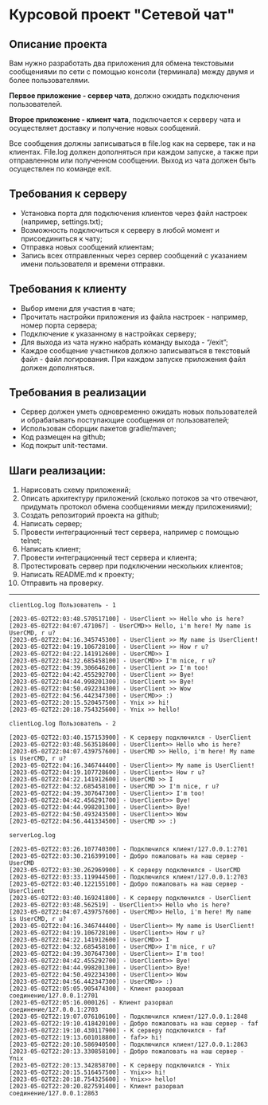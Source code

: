 # Курсовой проект "Сетевой чат"

## Описание проекта

Вам нужно разработать два приложения для обмена текстовыми сообщениями по сети с помощью консоли (терминала) между двумя и более пользователями.

**Первое приложение - сервер чата**, должно ожидать подключения пользователей.

**Второе приложение - клиент чата**, подключается к серверу чата и осуществляет доставку и получение новых сообщений.

Все сообщения должны записываться в file.log как на сервере, так и на клиентах. File.log должен дополняться при каждом запуске, а также при отправленном или полученном сообщении. Выход из чата должен быть осуществлен по команде exit.

## Требования к серверу

- Установка порта для подключения клиентов через файл настроек (например, settings.txt);
- Возможность подключиться к серверу в любой момент и присоединиться к чату;
- Отправка новых сообщений клиентам;
- Запись всех отправленных через сервер сообщений с указанием имени пользователя и времени отправки.

## Требования к клиенту

- Выбор имени для участия в чате;
- Прочитать настройки приложения из файла настроек - например, номер порта сервера;
- Подключение к указанному в настройках серверу;
- Для выхода из чата нужно набрать команду выхода - “/exit”;
- Каждое сообщение участников должно записываться в текстовый файл - файл логирования. При каждом запуске приложения файл должен дополняться.

## Требования в реализации

- Сервер должен уметь одновременно ожидать новых пользователей и обрабатывать поступающие сообщения от пользователей;
- Использован сборщик пакетов gradle/maven;
- Код размещен на github;
- Код покрыт unit-тестами.

## Шаги реализации:

1. Нарисовать схему приложений;
2. Описать архитектуру приложений (сколько потоков за что отвечают, придумать протокол обмена сообщениями между приложениями);
3. Создать репозиторий проекта на github;
4. Написать сервер;
5. Провести интеграционный тест сервера, например с помощью telnet;
6. Написать клиент;
7. Провести интеграционный тест сервера и клиента;
8. Протестировать сервер при подключении нескольких клиентов;
9. Написать README.md к проекту;
10. Отправить на проверку.

----
`clientLog.log Пользователь - 1`
```text
[2023-05-02T22:03:48.570517100] - UserClient >> Hello who is here? 
[2023-05-02T22:04:07.471067] - UserCMD>> Hello, i'm here! My name is UserCMD, r u? 
[2023-05-02T22:04:16.345745300] - UserClient >> My name is UserClient! 
[2023-05-02T22:04:19.106728100] - UserClient >> How r u? 
[2023-05-02T22:04:22.141912600] - UserCMD>> I 
[2023-05-02T22:04:32.685458100] - UserCMD>> I'm nice, r u? 
[2023-05-02T22:04:39.306646200] - UserClient >> I'm too! 
[2023-05-02T22:04:42.455292700] - UserClient >> Bye! 
[2023-05-02T22:04:44.998201300] - UserClient >> Bye! 
[2023-05-02T22:04:50.492234300] - UserClient >> Wow 
[2023-05-02T22:04:56.442347300] - UserCMD>> :) 
[2023-05-02T22:20:15.520457500] - Ynix >> hi! 
[2023-05-02T22:20:18.754325600] - Ynix >> hello! 
```

`clientLog.log Пользователь - 2`
```text
[2023-05-02T22:03:40.157153900] - К серверу подключился - UserClient 
[2023-05-02T22:03:48.563518600] - UserClient>> Hello who is here? 
[2023-05-02T22:04:07.439757600] - UserCMD >> Hello, i'm here! My name is UserCMD, r u? 
[2023-05-02T22:04:16.346744400] - UserClient>> My name is UserClient! 
[2023-05-02T22:04:19.107728600] - UserClient>> How r u? 
[2023-05-02T22:04:22.141912600] - UserCMD >> I 
[2023-05-02T22:04:32.685458100] - UserCMD >> I'm nice, r u? 
[2023-05-02T22:04:39.307647300] - UserClient>> I'm too! 
[2023-05-02T22:04:42.456291700] - UserClient>> Bye! 
[2023-05-02T22:04:44.998201300] - UserClient>> Bye! 
[2023-05-02T22:04:50.493243500] - UserClient>> Wow 
[2023-05-02T22:04:56.441334500] - UserCMD >> :) 
```

`serverLog.log`
```text
[2023-05-02T22:03:26.107740300] - Подключился клиент/127.0.0.1:2701 
[2023-05-02T22:03:30.216399100] - Добро пожаловать на наш сервер - UserCMD 
[2023-05-02T22:03:30.262969900] - К серверу подключился - UserCMD 
[2023-05-02T22:03:33.119944500] - Подключился клиент/127.0.0.1:2703 
[2023-05-02T22:03:40.122155100] - Добро пожаловать на наш сервер - UserClient 
[2023-05-02T22:03:40.169241800] - К серверу подключился - UserClient 
[2023-05-02T22:03:48.562519] - UserClient>> Hello who is here? 
[2023-05-02T22:04:07.439757600] - UserCMD>> Hello, i'm here! My name is UserCMD, r u? 
[2023-05-02T22:04:16.346744400] - UserClient>> My name is UserClient! 
[2023-05-02T22:04:19.106728100] - UserClient>> How r u? 
[2023-05-02T22:04:22.141912600] - UserCMD>> I 
[2023-05-02T22:04:32.685458100] - UserCMD>> I'm nice, r u? 
[2023-05-02T22:04:39.307647300] - UserClient>> I'm too! 
[2023-05-02T22:04:42.455292700] - UserClient>> Bye! 
[2023-05-02T22:04:44.998201300] - UserClient>> Bye! 
[2023-05-02T22:04:50.492234300] - UserClient>> Wow 
[2023-05-02T22:04:56.442347300] - UserCMD>> :) 
[2023-05-02T22:05:05.905474300] - Клиент разорвал соединение/127.0.0.1:2701 
[2023-05-02T22:05:16.000126] - Клиент разорвал соединение/127.0.0.1:2703 
[2023-05-02T22:19:07.076106100] - Подключился клиент/127.0.0.1:2848 
[2023-05-02T22:19:10.418420100] - Добро пожаловать на наш сервер - faf 
[2023-05-02T22:19:10.430117900] - К серверу подключился - faf 
[2023-05-02T22:19:13.601018800] - faf>> hi! 
[2023-05-02T22:20:10.586940500] - Подключился клиент/127.0.0.1:2863 
[2023-05-02T22:20:13.330858100] - Добро пожаловать на наш сервер - Ynix 
[2023-05-02T22:20:13.342858700] - К серверу подключился - Ynix 
[2023-05-02T22:20:15.516457500] - Ynix>> hi! 
[2023-05-02T22:20:18.754325600] - Ynix>> hello! 
[2023-05-02T22:20:20.827591400] - Клиент разорвал соединение/127.0.0.1:2863 
```